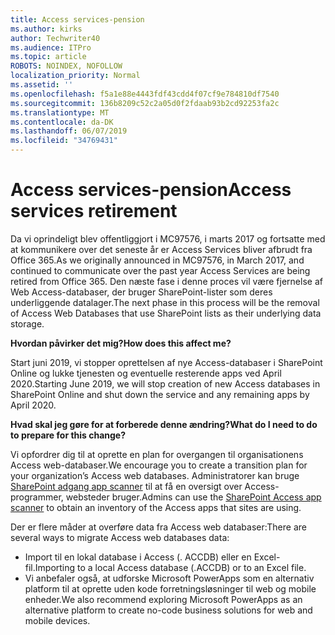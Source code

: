 ```yaml
---
title: Access services-pension
ms.author: kirks
author: Techwriter40
ms.audience: ITPro
ms.topic: article
ROBOTS: NOINDEX, NOFOLLOW
localization_priority: Normal
ms.assetid: ''
ms.openlocfilehash: f5a1e88e4443fdf43cdd4f07cf9e784810df7540
ms.sourcegitcommit: 136b8209c52c2a05d0f2fdaab93b2cd92253fa2c
ms.translationtype: MT
ms.contentlocale: da-DK
ms.lasthandoff: 06/07/2019
ms.locfileid: "34769431"
---
```

# <a name="access-services-retirement"></a><span data-ttu-id="72a3c-102">Access services-pension</span><span class="sxs-lookup"><span data-stu-id="72a3c-102">Access services retirement</span></span>

<span data-ttu-id="72a3c-103">Da vi oprindeligt blev offentliggjort i MC97576, i marts 2017 og fortsatte med at kommunikere over det seneste år er Access Services bliver afbrudt fra Office 365.</span><span class="sxs-lookup"><span data-stu-id="72a3c-103">As we originally announced in MC97576, in March 2017, and continued to communicate over the past year Access Services are being retired from Office 365.</span></span> <span data-ttu-id="72a3c-104">Den næste fase i denne proces vil være fjernelse af Web Access-databaser, der bruger SharePoint-lister som deres underliggende datalager.</span><span class="sxs-lookup"><span data-stu-id="72a3c-104">The next phase in this process will be the removal of Access Web Databases that use SharePoint lists as their underlying data storage.</span></span>

<span data-ttu-id="72a3c-105">**Hvordan påvirker det mig?**</span><span class="sxs-lookup"><span data-stu-id="72a3c-105">**How does this affect me?**</span></span>

<span data-ttu-id="72a3c-106">Start juni 2019, vi stopper oprettelsen af nye Access-databaser i SharePoint Online og lukke tjenesten og eventuelle resterende apps ved April 2020.</span><span class="sxs-lookup"><span data-stu-id="72a3c-106">Starting June 2019, we will stop creation of new Access databases in SharePoint Online and shut down the service and any remaining apps by April 2020.</span></span>

<span data-ttu-id="72a3c-107">**Hvad skal jeg gøre for at forberede denne ændring?**</span><span class="sxs-lookup"><span data-stu-id="72a3c-107">**What do I need to do to prepare for this change?**</span></span>

<span data-ttu-id="72a3c-108">Vi opfordrer dig til at oprette en plan for overgangen til organisationens Access web-databaser.</span><span class="sxs-lookup"><span data-stu-id="72a3c-108">We encourage you to create a transition plan for your organization’s Access web databases.</span></span> <span data-ttu-id="72a3c-109">Administratorer kan bruge [SharePoint adgang app scanner](https://github.com/SharePoint/PnP-Tools/tree/master/Solutions/SharePoint.AccessApp.Scanner) til at få en oversigt over Access-programmer, websteder bruger.</span><span class="sxs-lookup"><span data-stu-id="72a3c-109">Admins can use the [SharePoint Access app scanner](https://github.com/SharePoint/PnP-Tools/tree/master/Solutions/SharePoint.AccessApp.Scanner) to obtain an inventory of the Access apps that sites are using.</span></span> 

<span data-ttu-id="72a3c-110">Der er flere måder at overføre data fra Access web databaser:</span><span class="sxs-lookup"><span data-stu-id="72a3c-110">There are several ways to migrate Access web databases data:</span></span>

- <span data-ttu-id="72a3c-111">Import til en lokal database i Access (. ACCDB) eller en Excel-fil.</span><span class="sxs-lookup"><span data-stu-id="72a3c-111">Importing to a local Access database (.ACCDB) or to an Excel file.</span></span>
- <span data-ttu-id="72a3c-112">Vi anbefaler også, at udforske Microsoft PowerApps som en alternativ platform til at oprette uden kode forretningsløsninger til web og mobile enheder.</span><span class="sxs-lookup"><span data-stu-id="72a3c-112">We also recommend exploring Microsoft PowerApps as an alternative platform to create no-code business solutions for web and mobile devices.</span></span>